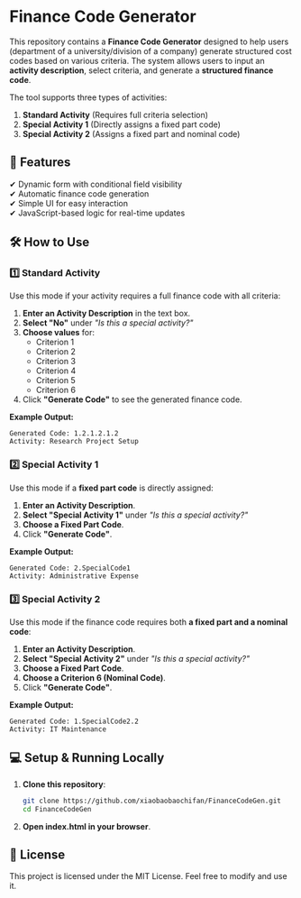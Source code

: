 # Finance Code Generator

This repository contains a **Finance Code Generator** designed to help users (department of a university/division of a company) generate structured cost codes based on various criteria. The system allows users to input an **activity description**, select criteria, and generate a **structured finance code**.  

The tool supports three types of activities:  
1. **Standard Activity** (Requires full criteria selection)  
2. **Special Activity 1** (Directly assigns a fixed part code)  
3. **Special Activity 2** (Assigns a fixed part and nominal code)  


## 📌 Features
✔ Dynamic form with conditional field visibility  
✔ Automatic finance code generation  
✔ Simple UI for easy interaction  
✔ JavaScript-based logic for real-time updates  


## 🛠 How to Use

### **1️⃣ Standard Activity**
Use this mode if your activity requires a full finance code with all criteria:
1. **Enter an Activity Description** in the text box.
2. **Select "No"** under *"Is this a special activity?"*
3. **Choose values** for:
   - Criterion 1
   - Criterion 2
   - Criterion 3
   - Criterion 4
   - Criterion 5
   - Criterion 6
4. Click **"Generate Code"** to see the generated finance code.

**Example Output:**
```plaintext
Generated Code: 1.2.1.2.1.2
Activity: Research Project Setup
```

### **2️⃣ Special Activity 1**
Use this mode if a **fixed part code** is directly assigned:
1. **Enter an Activity Description**.
2. **Select "Special Activity 1"** under *"Is this a special activity?"*
3. **Choose a Fixed Part Code**.
4. Click **"Generate Code"**.

**Example Output:**
```plaintext
Generated Code: 2.SpecialCode1
Activity: Administrative Expense
```


### **3️⃣ Special Activity 2**
Use this mode if the finance code requires both **a fixed part and a nominal code**:
1. **Enter an Activity Description**.
2. **Select "Special Activity 2"** under *"Is this a special activity?"*
3. **Choose a Fixed Part Code**.
4. **Choose a Criterion 6 (Nominal Code)**.
5. Click **"Generate Code"**.

**Example Output:**
```plaintext
Generated Code: 1.SpecialCode2.2
Activity: IT Maintenance
```

## 💻 Setup & Running Locally

1. **Clone this repository**:
   ```sh
   git clone https://github.com/xiaobaobaochifan/FinanceCodeGen.git
   cd FinanceCodeGen
2. **Open index.html in your browser**.

## 📜 License

This project is licensed under the MIT License. Feel free to modify and use it.

